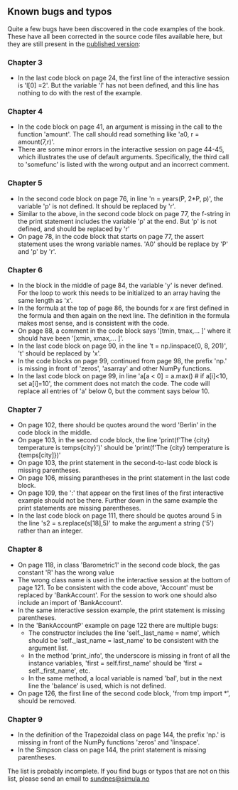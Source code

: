 ## Known bugs and typos

Quite a few bugs have been discovered in the code examples of the book. These
have all been corrected in the source code files available here, but they
are still present in the [published version](https://www.springer.com/gp/book/9783030503550):

### Chapter 3
* In the last code block on page 24, the first line of the interactive session is 'l[0] =2'. But
  the variable 'l' has not been defined, and this line has nothing to do with the rest of the example.

### Chapter 4
* In the code block on page 41, an argument is missing in the call to the function 'amount'. The
  call should read something like 'a0, r = amount(7,r)'.
* There are some minor errors in the interactive session on page 44-45, which illustrates
  the use of default arguments. Specifically, the third call to 'somefunc' is listed
  with the wrong output and an incorrect comment.

### Chapter 5
* In the second code block on page 76, in line 'n = years(P, 2*P, p)', the variable 'p' is
  not defined. It should be replaced by 'r'.
* Similar to the above, in the second code block on page 77, the f-string in the print statement includes the
  variable 'p' at the end. But 'p' is not defined, and should be replaced by 'r'
* On page 78, in the code block that starts on page 77, the assert statement uses
  the wrong variable names. 'A0' should be replace by 'P' and 'p' by 'r'.

### Chapter 6
* In the block in the middle of page 84, the variable 'y' is never defined. For the
  loop to work this needs to be initialized to an array having the same length
  as 'x'.
* In the formula at the top of page 86, the bounds for *x* are first defined in the
  formula and then again on the next line. The definition in the formula makes most
  sense, and is consistent with the code.
* On page 88, a comment in the code block says '[tmin, tmax,... ]' where it should have
  been '[xmin, xmax,... ]'.
* In the last code block on page 90, in the line 't = np.linspace(0, 8, 201)',
  't' should be replaced by 'x'.
* In the code blocks on page 99, continued from page 98, the prefix 'np.' is missing
  in front of 'zeros', 'asarray' and other NumPy functions.
* In the last code block on page 99, in line 'a[a < 0] = a.max() # if a[i]<10, set a[i]=10', the
   comment does not match the code. The code will replace all entries of 'a' below 0, but the comment
   says below 10.

### Chapter 7
* On page 102, there should be quotes around the word 'Berlin' in the code block in the middle.
* On page 103, in the second code block, the line 'print(f'The {city} temperature is temps{city}')'
  should be 'print(f'The {city} temperature is {temps[city]})'
* On page 103, the print statement in the second-to-last code block is missing parentheses.
* On page 106, missing parantheses in the print statement in the last code block.
* On page 109, the ':' that appear on the first lines of the first interactive example
  should not be there. Further down in the same example the print statements are missing
  parentheses.
* In the last code block on page 111, there should be quotes around 5 in the line
  's2 = s.replace(s[18],5)' to make the argument a string ('5') rather than an integer.

### Chapter 8
 * On page 118, in class 'Barometric1' in the second code block, the
   gas constant 'R' has the wrong value
 * The wrong class name is used in the interactive session at the bottom of page 121. To
   be consistent with the code above, 'Account' must be replaced by 'BankAccount'.
   For the session to work one should also include an import of 'BankAccount'.
 * In the same interactive session example, the print statement is missing parentheses.
 * In the 'BankAccountP' example on page 122 there are multiple bugs:
   * The constructor includes the line 'self._last_name = name', which should be 'self._last_name = last_name' to be
     consistent with the argument list.
   * In the method 'print_info', the underscore is missing in front of all the
     instance variables, 'first = self.first_name' should be 'first = self._first_name', etc.
   * In the same method, a local variable is named 'bal', but in the next line the 'balance'
     is used, which is not defined.
 * On page 126, the first line of the second code block, 'from tmp import *', should be
   removed.

### Chapter 9
* In the definition of the Trapezoidal class on page 144, the prefix 'np.' is missing
  in front of the NumPy functions 'zeros' and 'linspace'.
* In the Simpson class on page 144, the print statement is missing parentheses.

The list is probably incomplete. If you find bugs or typos that are not on this
list, please send an email to sundnes@simula.no
